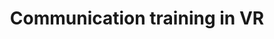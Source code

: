 ---
hackday: 19-cardiff
title: "Communication training in VR"
summary: "Training for clinicians in understanding patient emotions using VR."
thumbnail: communication_training_in_vr.png
team:
  - "@YasmineBoudiaf"
  - "@CDalgety"
---
